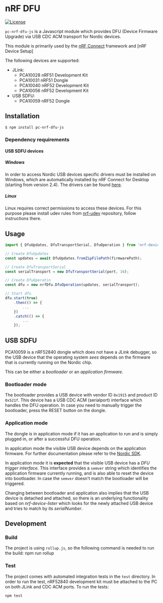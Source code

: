 # nRF DFU
[![License](https://img.shields.io/badge/license-Modified%20BSD%20License-blue.svg)](LICENSE)

`pc-nrf-dfu-js` is a Javascript module which provides DFU (Device Firmware Upgrade) via USB CDC ACM transport for Nordic devices.

This module is primarily used by the [nRF Connect](https://github.com/NordicSemiconductor/pc-nrfconnect-core) framework and
[nRF Device Setup]

The following devices are supported:

* JLink:
    * PCA10028 nRF51 Development Kit
    * PCA10031 nRF51 Dongle
    * PCA10040 nRF52 Development Kit
    * PCA10056 nRF52 Development Kit
* USB SDFU:
    * PCA10059 nRF52 Dongle

## Installation

```
$ npm install pc-nrf-dfu-js
```

### Dependency requirements

#### USB SDFU devices

##### Windows

In order to access Nordic USB devices specific drivers must be installed on Windows, which are automatically installed by nRF Connect for Desktop (starting from version 2.4). The drivers can be found [here](https://github.com/NordicSemiconductor/pc-nrfconnect-core/tree/master/build/drivers).

##### Linux
Linux requires correct permissions to access these devices. For this purpose please install udev rules from [nrf-udev](https://github.com/NordicSemiconductor/nrf-udev) repository, follow instructions there.

## Usage

```js
import { DfuUpdates, DfuTransportSerial, DfuOperation } from 'nrf-device-setup';

// Create DfuUpdates
const updates = await DfuUpdates.fromZipFilePath(firmwarePath);

// Create DfuTransportSerial
const serialTransport = new DfuTransportSerial(port, 16);

// Create DfuOperatin
const dfu = new nrfDfu.DfuOperation(updates, serialTransport);

// Start dfu
dfu.start(true)
    .then(() => {
        ...
    })
    .catch(() => {
        ...
    });
```

## USB SDFU

PCA10059 is a nRF52840 dongle which does not have a JLink debugger, so the USB device
that the operating system _sees_ depends on the firmware that is currently running on the Nordic chip.

This can be either a _bootloader_ or an _application firmware_.

### Bootloader mode

The bootloader provides a USB device with vendor ID `0x1915` and product ID `0x521f`.
This device has a USB CDC ACM (serialport) interface which handles the DFU operation.
In case you need to manually trigger the bootloader, press the RESET button on the dongle.

### Application mode

The dongle is in application mode if it has an application to run and is simply plugged in,
or after a successful DFU operation.

In application mode the visible USB device depends on the application firmware.
For further documentation please refer to the [Nordic SDK]().

In application mode it is **expected** that the visible USB device has a _DFU trigger interface_.
This interface provides a `semver` string which identifies the application firmware currently running,
and is also able to reset the device into bootloader.
In case the `semver` doesn't match the bootloader will be triggered.

Changing between bootloader and application also implies that the USB device is detached and attached,
so there is an underlying functionality based on _nrf-device-lister_ which looks for the newly
attached USB device and tries to match by its _serialNumber_.


## Development

### Build

The project is using `rollup.js`, so the following command is needed to run the build:
    npm run rollup


### Test

The project comes with automated integration tests in the `test` directory. In order to run the test, nRF52840 development kit must be attached to the PC on both JLink and CDC ACM ports. To run the tests:

    npm test

